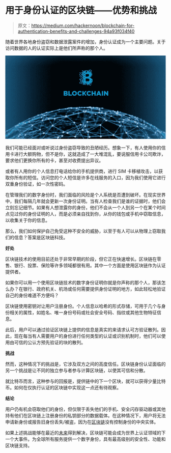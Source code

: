 # 用于身份认证的区块链——优势和挑战

> 原文：<https://medium.com/hackernoon/blockchain-for-authentication-benefits-and-challenges-94a93f034f40>

随着世界各地身份盗窃和数据泄露案件的增加，身份认证成为一个主要问题。关于访问数据的人的认证实际上是他们所声称的那个人。

![](img/800a9a91c4a90679590315d31a3462c5.png)

我们可能已经面对或听说过身份盗窃导致的丑陋经历。想象一下，有人使用你的信用卡进行大额购物，但不是你，这就造成了一大堆混乱，要说服信用卡公司欺诈，要求他们更换你所有的卡，甚至对收费提出异议。

或者有人用你的个人信息打电话给你的手机提供商，进行 SIM 卡移植攻击，以获取你所有的短信。访问您的个人短信是许多在线服务的入口，因为我们使用它进行双重身份验证，如一次性密码。

在管理我们的数字身份时，我们面临的风险是个人系统是否遭到破坏。在现实世界中，我们每隔几年就会更新一次身份证明。当有人检查我们是谁的证据时，他们会立刻忘记细节。如果有人想泄露你的身份，他们不会从一个人到另一个在某个时间点见过你的身份证明的人，而是必须亲自找到你，从你的钱包或手机中窃取信息，以收集关于你的信息。

那么，我们如何保护自己免受这种不安全的威胁，以至于有人可以从物理上窃取我们的信息？答案是区块链科技。

**好处**

区块链技术的使用目前还处于非常早期的阶段，但它正在快速增长。区块链在零售、银行、投票、保险等许多领域都很有用。其中一个方面是使用区块链作为认证提供者。

如果你可以用一个使用区块链技术的数字身份证明你就是你声称的那个人，那该怎么办？在银行、政府机关、机场或任何需要提供身份证明的地方，如此轻松地验证自己的身份难道不方便吗？

区块链使用密钥对让用户注册身份。个人信息以哈希的形式存储，可用于几个与身份相关的属性，如姓名、唯一身份号码或社会安全号码、指纹或其他生物特征信息。

此后，用户可以通过验证区块链上提供的信息是真实的来请求认可方验证散列。因此，现在每当有人需要用户的身份进行任何类型的认证或识别机制时，他们可以使用由可信的公认方预先验证的块的散列。

**挑战**

然而，这种情况下的挑战是，它涉及双方之间的高度信任。区块链身份认证面临的另一个挑战是让不同的独立参与者参与计算区块链，以使其可信和分散。

就比特币而言，这种参与的回报是，提供链中的下一个区块，就可以获得少量比特币。如何在仅执行认证的区块链中实现这一点还有待观察。

**结论**

用户仍有机会窃取他们的身份，但仅限于丢失他们的手机、安全闪存驱动器或其他持有他们在区块链上注册身份的私钥部分的数据载体。在这种情况下，用户将无法申请新身份或报告旧身份丢失/被盗，因为在[区块链](https://hackernoon.com/tagged/blockchain)没有控制身份的中央实体。

如果上述挑战能够在最近的[未来](https://hackernoon.com/tagged/future)得到解决，区块链可能会成为世界上认证领域的下一个大事件。为全球所有服务提供一个数字身份，具有最高级别的安全性、功能和区块链支持。